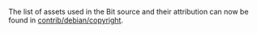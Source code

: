 The list of assets used in the Bit source and their attribution can now be found in [contrib/debian/copyright](../contrib/debian/copyright).
